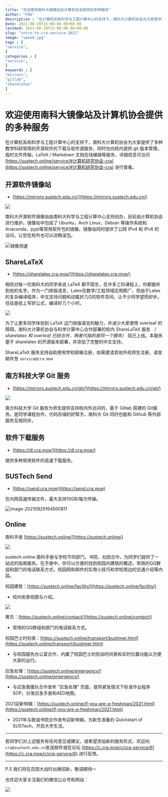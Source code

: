 ```yaml
---
title: "欢迎使用南科大镜像站及计算机协会提供的多种服务"                         
author: "CRA"  
description : "在计算机系和科学与工程计算中心的支持下，南科大计算机协会为大家提供了多种教学科研常用的开源软件的下载与软件源服务，同时也向校内提供 git 版本管理，临时文件传输，LaTeX / Markdown 文档在线编辑等服务，详细信息可访问 https://sustech.online/service/#计算机研究协会-cra 进行查看。"    
date: 2021-08-29T15:00:00.00+08:00
lastmod: 2021-08-29T15:00:00.00+08:00
slug: "intro-to-cra-service-2021"
image: "speed.jpg"
tags : [                                    
"service",
]
categories : [                              
"service",
]
keywords : [                                
"mirrors",
"gitlab",
"sharelatex"
]
---
```


# 欢迎使用南科大镜像站及计算机协会提供的多种服务

在计算机系和科学与工程计算中心的支持下，南科大计算机协会为大家提供了多种教学科研常用的开源软件的下载与软件源服务，同时也向校内提供 git 版本管理，临时文件传输，LaTeX / Markdown 文档在线编辑等服务，详细信息可访问 [https://sustech.online/service/#计算机研究协会-cra](https://sustech.online/service/#计算机研究协会-cra) 进行查看。

## 开源软件镜像站

- [https://mirrors.sustech.edu.cn/](https://mirrors.sustech.edu.cn/)

![](mirrors.jpg)


南科大开源软件镜像站由南科大科学与工程计算中心支持创办，目前由计算机协会进行维护。镜像站中包括了 Ubuntu，Arch Linux，Debian 等操作系统和Anaconda，pypi等常用软件包的镜像。镜像站同时提供了公网 IPv4 和 IPv6 的访问，让您在校外也可以流畅滚包。

![镜像测速](speed.jpg)

## ShareLaTeX

- [https://sharelatex.cra.moe/](https://sharelatex.cra.moe/)

相信对每一位南科大的同学来说 LaTeX 都不陌生，在许多工科课程上，你都能听到他的名字。作为一门排版语言，Latex在数学/工程领域应用颇广，但由于Latex的复杂编译程序，中文支持问题和动辄好几G的软件空间，让不少同学望而却步。往往是纸上写好公式，编译好几个小时。

![](sharelatex.jpg)


为了让更多同学体验到 LaTeX 这门排版语言的魅力，并减少大家使用 overleaf 的障碍。南科大计算机协会与科学计算中心合作部署的校内 ShareLaTeX 服务 *（ sharelatex 和 overleaf 已经合并，两者代指的是同一个服务）* 现已上线。本服务基于 sharelatex 的开源版本部署，并添加了完整的中文支持。

ShareLaTeX 服务支持自助使用学校邮箱注册，如需邀请其他外校师生注册，请发邮件至 `service@cra.moe`

## 南方科技大学 Git 服务

- [https://mirrors.sustech.edu.cn/git/](https://mirrors.sustech.edu.cn/git/)

![](gitlab.jpg)

南方科技大学 Git 服务为师生提供支持校内外访问的，基于 Gitlab 搭建的 Git服务。是同学课程协作，代码存储的好帮手。南科大 Git 同时也能和 Github 等外部服务互相同步。

## 软件下载服务

- [https://dl.cra.moe/](https://dl.cra.moe/)

提供多种常用软件的高速下载服务。

## SUSTech Send

- [https://send.cra.moe](https://send.cra.moe)

在内网高速传输文件，最大支持10GB/每次传输。

![image-20210829164500811](send.jpg)

## Online


南科手册 [https://sustech.online/](https://sustech.online/)

![](online.jpg)


sustech.online 南科手册与学校不同部门，书院，社团合作，为同学们提供了一站式的指南服务。在手册中，你可以方便的找到校园内建筑的概述，常用的QQ群组和部门的电话联系方式，校园网和邮件的实用小技巧和学校周边的交通介绍等内容。

校园建筑：[https://sustech.online/facility/](https://sustech.online/facility/)
* 校内街景视图与介绍。

![](streetview.jpg)


黄页：[https://sustech.online/contact/](https://sustech.online/contact/)
* 常用的QQ群组和部门的电话联系方式。

校园巴士时刻表：[https://sustech.online/transport/bustimer.html](https://sustech.online/transport/bustimer.html)
* 与校园服务办公室合作，内置了校园巴士的到站时间表和实时位置功能以方便大家的出行。

应急处理：[https://sustech.online/emergency/](https://sustech.online/emergency/)
* 与应急救援队合作发布 “应急处理” 页面，提供紧急情况下标准作业程序 SOP，分发应急手册和AED地图。

2021迎新特辑：[https://sustech.online/if-you-are-a-freshman/2021.html](https://sustech.online/if-you-are-a-freshman/2021.html)

* 2021年与致诚书院合作发布迎新特辑，为新生准备的 Quickstart of SUSTech，开启大学生活。


---
若同学们对上述服务有任何意见或建议，或希望添加新的服务形式，欢迎向`cra@sustech.edu.cn`发送邮件或在论坛 [https://c.cra.moe/c/cra-service/6](https://c.cra.moe/c/cra-service/6) 进行反馈。

---
P.S 我们将在百团大战时出摊招新，敬请期待～

也欢迎大家关注我们的微信公众号和网站：

![](follow-us.png)
